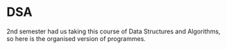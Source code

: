 # DSA
2nd semester had us taking this course of Data Structures and Algorithms, so here is the organised version of programmes.

